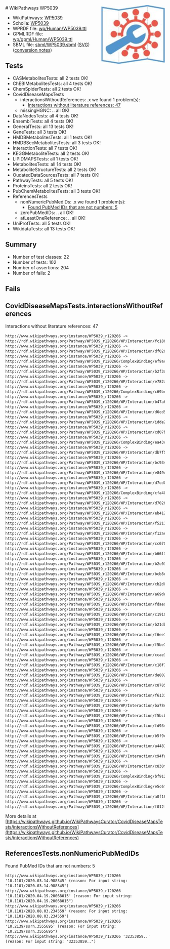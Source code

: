 <img style="float: right; width: 200px" src="../logo.png" />
# WikiPathways WP5039

* WikiPathways: [WP5039](https://identifiers.org/wikipathways:WP5039)
* Scholia: [WP5039](https://scholia.toolforge.org/wikipathways/WP5039)
* WPRDF file: [wp/Human/WP5039.ttl](../wp/Human/WP5039.ttl)
* GPMLRDF file: [wp/gpml/Human/WP5039.ttl](../wp/gpml/Human/WP5039.ttl)
* SBML file: [sbml/WP5039.sbml](../sbml/WP5039.sbml) ([SVG](../sbml/WP5039.svg)) ([conversion notes](../sbml/WP5039.txt))

## Tests
* CASMetabolitesTests: all 2 tests OK!
* ChEBIMetabolitesTests: all 4 tests OK!
* ChemSpiderTests: all 2 tests OK!
* CovidDiseaseMapsTests
    * interactionsWithoutReferences: .x we found 1 problem(s):
        * [Interactions without literature references: 47](#9701cd45)
    * missingHGNC: .. all OK!
* DataNodesTests: all 4 tests OK!
* EnsemblTests: all 4 tests OK!
* GeneralTests: all 13 tests OK!
* GeneTests: all 3 tests OK!
* HMDBMetabolitesTests: all 1 tests OK!
* HMDBSecMetabolitesTests: all 3 tests OK!
* InteractionTests: all 7 tests OK!
* KEGGMetaboliteTests: all 2 tests OK!
* LIPIDMAPSTests: all 1 tests OK!
* MetabolitesTests: all 14 tests OK!
* MetaboliteStructureTests: all 2 tests OK!
* OudatedDataSourcesTests: all 7 tests OK!
* PathwayTests: all 5 tests OK!
* ProteinsTests: all 2 tests OK!
* PubChemMetabolitesTests: all 3 tests OK!
* ReferencesTests
    * nonNumericPubMedIDs: .x we found 1 problem(s):
        * [Found PubMed IDs that are not numbers: 5](#762af86c)
    * zeroPubMedIDs: .. all OK!
    * atLeastOneReference: .. all OK!
* UniProtTests: all 5 tests OK!
* WikidataTests: all 13 tests OK!


## Summary

* Number of test classes: 22
* Number of tests: 102
* Number of assertions: 204
* Number of fails: 2

## Fails

<a name="9701cd45" />

## CovidDiseaseMapsTests.interactionsWithoutReferences

Interactions without literature references: 47
```
http://www.wikipathways.org/instance/WP5039_r120266 -> http://rdf.wikipathways.org/Pathway/WP5039_r120266/WP/Interaction/fc186
http://www.wikipathways.org/instance/WP5039_r120266 -> http://rdf.wikipathways.org/Pathway/WP5039_r120266/WP/Interaction/df020
http://www.wikipathways.org/instance/WP5039_r120266 -> http://rdf.wikipathways.org/Pathway/WP5039_r120266/ComplexBinding/ef9ac
http://www.wikipathways.org/instance/WP5039_r120266 -> http://rdf.wikipathways.org/Pathway/WP5039_r120266/WP/Interaction/b2f3d
http://www.wikipathways.org/instance/WP5039_r120266 -> http://rdf.wikipathways.org/Pathway/WP5039_r120266/WP/Interaction/e782a
http://www.wikipathways.org/instance/WP5039_r120266 -> http://rdf.wikipathways.org/Pathway/WP5039_r120266/ComplexBinding/c69be
http://www.wikipathways.org/instance/WP5039_r120266 -> http://rdf.wikipathways.org/Pathway/WP5039_r120266/WP/Interaction/b47a6
http://www.wikipathways.org/instance/WP5039_r120266 -> http://rdf.wikipathways.org/Pathway/WP5039_r120266/WP/Interaction/d6cd5
http://www.wikipathways.org/instance/WP5039_r120266 -> http://rdf.wikipathways.org/Pathway/WP5039_r120266/WP/Interaction/idde2be3e1
http://www.wikipathways.org/instance/WP5039_r120266 -> http://rdf.wikipathways.org/Pathway/WP5039_r120266/WP/Interaction/cd07b
http://www.wikipathways.org/instance/WP5039_r120266 -> http://rdf.wikipathways.org/Pathway/WP5039_r120266/ComplexBinding/ea43c
http://www.wikipathways.org/instance/WP5039_r120266 -> http://rdf.wikipathways.org/Pathway/WP5039_r120266/WP/Interaction/db7f5
http://www.wikipathways.org/instance/WP5039_r120266 -> http://rdf.wikipathways.org/Pathway/WP5039_r120266/WP/Interaction/bc934
http://www.wikipathways.org/instance/WP5039_r120266 -> http://rdf.wikipathways.org/Pathway/WP5039_r120266/WP/Interaction/e849d
http://www.wikipathways.org/instance/WP5039_r120266 -> http://rdf.wikipathways.org/Pathway/WP5039_r120266/WP/Interaction/d7cd0
http://www.wikipathways.org/instance/WP5039_r120266 -> http://rdf.wikipathways.org/Pathway/WP5039_r120266/ComplexBinding/cfa40
http://www.wikipathways.org/instance/WP5039_r120266 -> http://rdf.wikipathways.org/Pathway/WP5039_r120266/WP/Interaction/d7026
http://www.wikipathways.org/instance/WP5039_r120266 -> http://rdf.wikipathways.org/Pathway/WP5039_r120266/WP/Interaction/eb412
http://www.wikipathways.org/instance/WP5039_r120266 -> http://rdf.wikipathways.org/Pathway/WP5039_r120266/WP/Interaction/f5211
http://www.wikipathways.org/instance/WP5039_r120266 -> http://rdf.wikipathways.org/Pathway/WP5039_r120266/WP/Interaction/f12ae
http://www.wikipathways.org/instance/WP5039_r120266 -> http://rdf.wikipathways.org/Pathway/WP5039_r120266/WP/Interaction/cc670
http://www.wikipathways.org/instance/WP5039_r120266 -> http://rdf.wikipathways.org/Pathway/WP5039_r120266/WP/Interaction/b66f3
http://www.wikipathways.org/instance/WP5039_r120266 -> http://rdf.wikipathways.org/Pathway/WP5039_r120266/WP/Interaction/b2c03
http://www.wikipathways.org/instance/WP5039_r120266 -> http://rdf.wikipathways.org/Pathway/WP5039_r120266/WP/Interaction/bcb8e
http://www.wikipathways.org/instance/WP5039_r120266 -> http://rdf.wikipathways.org/Pathway/WP5039_r120266/WP/Interaction/cb2d0
http://www.wikipathways.org/instance/WP5039_r120266 -> http://rdf.wikipathways.org/Pathway/WP5039_r120266/WP/Interaction/a69de
http://www.wikipathways.org/instance/WP5039_r120266 -> http://rdf.wikipathways.org/Pathway/WP5039_r120266/WP/Interaction/fdaed
http://www.wikipathways.org/instance/WP5039_r120266 -> http://rdf.wikipathways.org/Pathway/WP5039_r120266/WP/Interaction/c1910
http://www.wikipathways.org/instance/WP5039_r120266 -> http://rdf.wikipathways.org/Pathway/WP5039_r120266/WP/Interaction/b21db
http://www.wikipathways.org/instance/WP5039_r120266 -> http://rdf.wikipathways.org/Pathway/WP5039_r120266/WP/Interaction/f6ee1
http://www.wikipathways.org/instance/WP5039_r120266 -> http://rdf.wikipathways.org/Pathway/WP5039_r120266/WP/Interaction/f5be7
http://www.wikipathways.org/instance/WP5039_r120266 -> http://rdf.wikipathways.org/Pathway/WP5039_r120266/WP/Interaction/ccae3
http://www.wikipathways.org/instance/WP5039_r120266 -> http://rdf.wikipathways.org/Pathway/WP5039_r120266/WP/Interaction/c18f7
http://www.wikipathways.org/instance/WP5039_r120266 -> http://rdf.wikipathways.org/Pathway/WP5039_r120266/WP/Interaction/de802
http://www.wikipathways.org/instance/WP5039_r120266 -> http://rdf.wikipathways.org/Pathway/WP5039_r120266/WP/Interaction/c8785
http://www.wikipathways.org/instance/WP5039_r120266 -> http://rdf.wikipathways.org/Pathway/WP5039_r120266/WP/Interaction/f6131
http://www.wikipathways.org/instance/WP5039_r120266 -> http://rdf.wikipathways.org/Pathway/WP5039_r120266/WP/Interaction/ba78e
http://www.wikipathways.org/instance/WP5039_r120266 -> http://rdf.wikipathways.org/Pathway/WP5039_r120266/WP/Interaction/f5bcb
http://www.wikipathways.org/instance/WP5039_r120266 -> http://rdf.wikipathways.org/Pathway/WP5039_r120266/WP/Interaction/fd934
http://www.wikipathways.org/instance/WP5039_r120266 -> http://rdf.wikipathways.org/Pathway/WP5039_r120266/WP/Interaction/b5f9c
http://www.wikipathways.org/instance/WP5039_r120266 -> http://rdf.wikipathways.org/Pathway/WP5039_r120266/WP/Interaction/a4481
http://www.wikipathways.org/instance/WP5039_r120266 -> http://rdf.wikipathways.org/Pathway/WP5039_r120266/WP/Interaction/c94fa
http://www.wikipathways.org/instance/WP5039_r120266 -> http://rdf.wikipathways.org/Pathway/WP5039_r120266/WP/Interaction/c830f
http://www.wikipathways.org/instance/WP5039_r120266 -> http://rdf.wikipathways.org/Pathway/WP5039_r120266/ComplexBinding/bf912
http://www.wikipathways.org/instance/WP5039_r120266 -> http://rdf.wikipathways.org/Pathway/WP5039_r120266/ComplexBinding/e5c6f
http://www.wikipathways.org/instance/WP5039_r120266 -> http://rdf.wikipathways.org/Pathway/WP5039_r120266/WP/Interaction/a0f18
http://www.wikipathways.org/instance/WP5039_r120266 -> http://rdf.wikipathways.org/Pathway/WP5039_r120266/WP/Interaction/f012f
```

More details at [https://wikipathways.github.io/WikiPathwaysCurator/CovidDiseaseMapsTests/interactionsWithoutReferences](https://wikipathways.github.io/WikiPathwaysCurator/CovidDiseaseMapsTests/interactionsWithoutReferences)

<a name="762af86c" />

## ReferencesTests.nonNumericPubMedIDs

Found PubMed IDs that are not numbers: 5
```
http://www.wikipathways.org/instance/WP5039_r120266 '10.1101/2020.03.14.988345' (reason: For input string: "10.1101/2020.03.14.988345")
http://www.wikipathways.org/instance/WP5039_r120266 '10.1101/2020.04.19.20068015' (reason: For input string: "10.1101/2020.04.19.20068015")
http://www.wikipathways.org/instance/WP5039_r120266 '10.1101/2020.08.03.234559' (reason: For input string: "10.1101/2020.08.03.234559")
http://www.wikipathways.org/instance/WP5039_r120266 '10.2139/ssrn.3555695' (reason: For input string: "10.2139/ssrn.3555695")
http://www.wikipathways.org/instance/WP5039_r120266 '32353859..' (reason: For input string: "32353859..")
```

